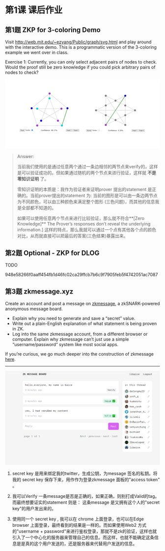 # 第1课 课后作业





## 第1题 ZKP for 3-coloring Demo

Visit http://web.mit.edu/~ezyang/Public/graph/svg.html and play around with the interactive demo. This is a programmatic version of the 3-coloring example we went over in class.

Exercise 1: Currently, you can only select adjacent pairs of nodes to check. Would the proof still be zero knowledge if you could pick arbitrary pairs of nodes to check?



<img src="image/01-01.png" style="zoom:60%;" />

> Answer:
>
> 当前我们使用的是通过任意两个通过一条边相邻的两节点来verify的，这样是可以验证成功的。但如果通过随机的两个节点来进行验证，这样就 **不是零知识证明** 了。
>
> 零知识证明的本质是：我作为验证者来证明prover 提出的statement 是正确的。当前prover提出的statement 为: 当前的图形是可以由一条边两节点为不同颜色，可以由三种颜色来满足整个图形 (三色问题)，而其他的信息我是全部都不知道的。
>
> 如果可以使用任意两个节点来进行比较验证，那么就不符合**[Zero Knowledge]** The Prover’s responses don’t reveal the underlying information.] 这样的特点，那么我就可以通过一个点有其他各个点的颜色对比，从而就直接可以把最后的答案(三色结果)暴露出来。





## 第2题 Optional - ZKP for DLOG



TODO



948e58266f0aaff454fb1d46fc02ca29ffcb7b6c9f7905feb5f4742051ac7087



## 第3题 zkmessage.xyz



Create an account and post a message on [zkmessage](https://zkmessage.xyz/), a zkSNARK-powered anonymous message board.

- Explain why you need to generate and save a “secret” value.
- Write out a plain-English explanation of what statement is being proven in ZK.
- Log into the same zkmessage account, from a different browser or computer. Explain why zkmessage can’t just use a simple “username/password” system like most social apps.

If you’re curious, we go much deeper into the construction of zkmessage [here](https://0xparc.org/blog/zk-group-sigs).



---

<img src="image/01-02.png" style="zoom:60%;" />



1. secret key 是用来绑定我的twitter，生成公钥，为message 签名的私钥。将我的 secret key 保存下来，用作作为登录zkmessage 面板的"access token" 。

   

2. 我可以Verify 一条message是否是正确的，如果正确，则别打成Valid的tag。而最终想要证实的statement 则是： 这条message 是又拥有这个人的"secret key"的用户发出来的。

   

3. 使用同一个 secret key , 我可以在 chrome 上面登录，也可以在Edge browser 上面登录，最终看到的结果是一样的。而如果使用Web2 方式的"username + password"来进行鉴权登录，那就不是zk的验证，这样也就引入了一个中心化的服务器来管理自己的信息。而这样，也就不能确定这条信息是是真的这个用户发送的，还是服务器来代替用户发送的信息。